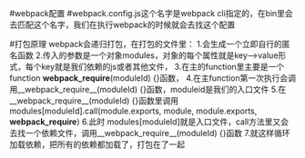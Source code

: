 #webpack配置
#webpack.config.js这个名字是webpack cli指定的，在bin里会去匹配这个名字，我们在执行webpack的时候就会去找这个配置

#打包原理
webpack会递归打包，在打包的文件里：
1.会生成一个立即自行的匿名函数
2.传入的参数是一个对象modules，对象的每个属性就是key-->value形式，每个key就是我们依赖的js或者其他文件，
3.在主的function里主要是一个function __webpack_require__(moduleId) {}函数，
4.在主function第一次执行会调用__webpack_require__(moduleId) {}函数，moduleid是我们的入口文件
5.在__webpack_require__(moduleId) {}函数里调用	modules[moduleId].call(module.exports, module, module.exports, __webpack_require__)
6.此时	modules[moduleId]就是入口文件，call方法里又会去找一个依赖文件，调用__webpack_require__(moduleId) {}函数
7.就这样循环加载依赖，把所有的依赖都加载了，打包在了一起
